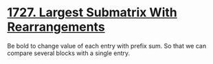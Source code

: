 # [1727. Largest Submatrix With Rearrangements](https://leetcode.com/problems/largest-submatrix-with-rearrangements/description/)

Be bold to change value of each entry with prefix sum. So that we can compare several blocks with a single entry.